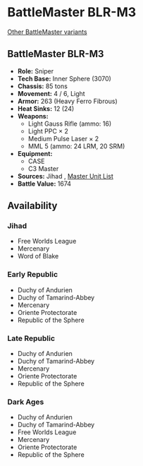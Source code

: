 # BattleMaster BLR-M3 

[Other BattleMaster variants](../battlemaster.md) 

## BattleMaster BLR-M3 

- **Role:** Sniper 
- **Tech Base:** Inner Sphere (3070) 
- **Chassis:** 85 tons 
- **Movement:** 4 / 6, Light 
- **Armor:** 263 (Heavy Ferro Fibrous) 
- **Heat Sinks:** 12 (24) 
- **Weapons:** 
  - Light Gauss Rifle (ammo: 16) 
  - Light PPC × 2 
  - Medium Pulse Laser × 2 
  - MML 5 (ammo: 24 LRM, 20 SRM) 
- **Equipment:** 
  - CASE 
  - C3 Master 
- **Sources:** Jihad , [Master Unit List](http://masterunitlist.info/Unit/Details/302/battlemaster-blr-m3) 
- **Battle Value:** 1674 

## Availability 

### Jihad 

- Free Worlds League 
- Mercenary 
- Word of Blake 

### Early Republic 

- Duchy of Andurien 
- Duchy of Tamarind-Abbey 
- Mercenary 
- Oriente Protectorate 
- Republic of the Sphere 

### Late Republic 

- Duchy of Andurien 
- Duchy of Tamarind-Abbey 
- Mercenary 
- Oriente Protectorate 
- Republic of the Sphere 

### Dark Ages 

- Duchy of Andurien 
- Duchy of Tamarind-Abbey 
- Free Worlds League 
- Mercenary 
- Oriente Protectorate 
- Republic of the Sphere 

